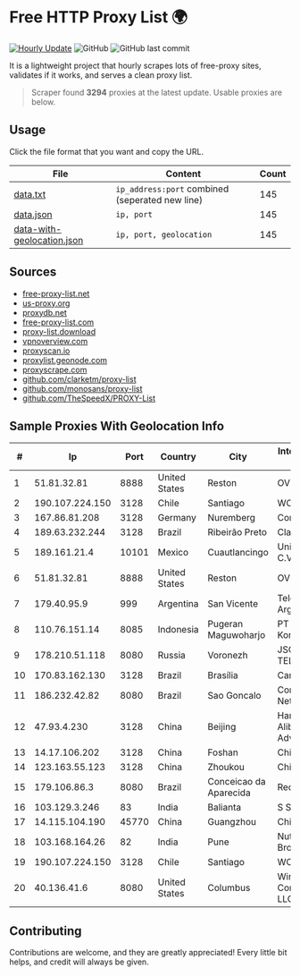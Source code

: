 
# Free HTTP Proxy List 🌍

[![Hourly Update](https://github.com/mertguvencli/http-proxy-list/actions/workflows/main.yml/badge.svg?branch=main)](https://github.com/mertguvencli/http-proxy-list/actions/workflows/main.yml)
![GitHub](https://img.shields.io/github/license/mertguvencli/http-proxy-list)
![GitHub last commit](https://img.shields.io/github/last-commit/mertguvencli/http-proxy-list)

It is a lightweight project that hourly scrapes lots of free-proxy sites, validates if it works, and serves a clean proxy list.


> Scraper found **3294** proxies at the latest update. Usable proxies are below.

## Usage

Click the file format that you want and copy the URL.


|File|Content|Count|
|----|-------|-----|
|[data.txt](https://raw.githubusercontent.com/mertguvencli/http-proxy-list/main/proxy-list/data.txt)|`ip_address:port` combined (seperated new line)|145|
|[data.json](https://raw.githubusercontent.com/mertguvencli/http-proxy-list/main/proxy-list/data.json)|`ip, port`|145|
|[data-with-geolocation.json](https://raw.githubusercontent.com/mertguvencli/http-proxy-list/main/proxy-list/data-with-geolocation.json)|`ip, port, geolocation`|145|

## Sources

* [free-proxy-list.net](https://free-proxy-list.net)
* [us-proxy.org](https://www.us-proxy.org)
* [proxydb.net](http://proxydb.net)
* [free-proxy-list.com](https://free-proxy-list.com/?page=&port=&type%5B%5D=http&type%5B%5D=https&up_time=0&search=Search)
* [proxy-list.download](https://www.proxy-list.download/HTTP)
* [vpnoverview.com](https://vpnoverview.com/privacy/anonymous-browsing/free-proxy-servers)
* [proxyscan.io](https://www.proxyscan.io)
* [proxylist.geonode.com](https://proxylist.geonode.com/api/proxy-list?limit=300&page=1&sort_by=lastChecked&sort_type=desc&protocols=http,https)
* [proxyscrape.com](https://api.proxyscrape.com/v2/?request=displayproxies&protocol=http&timeout=10000&country=all&ssl=all&anonymity=all)
* [github.com/clarketm/proxy-list](https://raw.githubusercontent.com/clarketm/proxy-list/master/proxy-list-raw.txt)
* [github.com/monosans/proxy-list](https://raw.githubusercontent.com/monosans/proxy-list/main/proxies/http.txt)
* [github.com/TheSpeedX/PROXY-List](https://raw.githubusercontent.com/TheSpeedX/PROXY-List/master/http.txt)


## Sample Proxies With Geolocation Info

|#|Ip|Port|Country|City|Internet Service Provider|
|-|--|----|-------|----|-------------------------|
|1|51.81.32.81|8888|United States|Reston|OVH SAS|
|2|190.107.224.150|3128|Chile|Santiago|WOM S.A.|
|3|167.86.81.208|3128|Germany|Nuremberg|Contabo GmbH|
|4|189.63.232.244|3128|Brazil|Ribeirão Preto|Claro S.A.|
|5|189.161.21.4|10101|Mexico|Cuautlancingo|Uninet S.A. de C.V|
|6|51.81.32.81|8888|United States|Reston|OVH SAS|
|7|179.40.95.9|999|Argentina|San Vicente|Telefonica de Argentina|
|8|110.76.151.14|8085|Indonesia|Pugeran Maguwoharjo|PT Pika Media Komunika|
|9|178.210.51.118|8080|Russia|Voronezh|JSC KVANT-TELEKOM|
|10|170.83.162.130|3128|Brazil|Brasília|Camon Provedor|
|11|186.232.42.82|8080|Brazil|Sao Goncalo|Connect Network|
|12|47.93.4.230|3128|China|Beijing|Hangzhou Alibaba Advertising Co|
|13|14.17.106.202|3128|China|Foshan|Chinanet|
|14|123.163.55.123|3128|China|Zhoukou|Chinanet|
|15|179.106.86.3|8080|Brazil|Conceicao da Aparecida|Rede Nets Ltda.|
|16|103.129.3.246|83|India|Balianta|S S Cablenet|
|17|14.115.104.190|45770|China|Guangzhou|Chinanet|
|18|103.168.164.26|82|India|Pune|Nutech Broadband|
|19|190.107.224.150|3128|Chile|Santiago|WOM S.A.|
|20|40.136.41.6|8080|United States|Columbus|Windstream Communications LLC|



## Contributing

Contributions are welcome, and they are greatly appreciated! Every
little bit helps, and credit will always be given.

